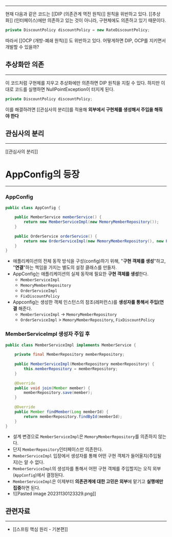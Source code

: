 
---
현재 다음과 같은 코드는 [[DIP (의존관계 역전 원칙)]] 원칙을 위반하고 있다. [[추상화]] (인터페이스)에만 의존하고 있는 것이 아니라, 구현체에도 의존하고 있기 때문이다.
```java
private DiscountPolicy discountPolicy = new RateDiscountPolicy;
```

따라서 [[OCP (개방-폐쇄 원칙)]] 도 위반하고 있다. 어떻게하면 DIP, OCP를 지키면서 개발할 수 있을까?

## 추상화만 의존
---
이 코드처럼 구현체를 지우고 추상화에만 의존하면 DIP 원칙을 지킬 수 있다.
하지만 이대로 코드를 실행하면 NullPointException이 터지게 된다.
```java
private DiscountPolicy discountPolicy;
```

이를 해결하려면 [[관심사의 분리]]를 적용해 **외부에서 구현체를 생성해서 주입을 해줘야 한다**

## 관심사의 분리
---
[[관심사의 분리]]

# AppConfig의 등장
---
### AppConfig
```java
public class AppConfig {  
  
    public MemberService memberService() {  
        return new MemberServiceImpl(new MemoryMemberRepository());  
    }  
  
    public OrderService orderService() {  
        return new OrderServiceImpl(new MemoryMemberRepository(), new FixDiscountPolicy());  
    }  
}
```
- 애플리케이션의 전체 동작 방식을 구성(config)하기 위해, "**구현 객체를 생성**"하고, "**연결**"하는 책임을 가지는 별도의 설정 클래스를 만들자.
- AppConfig는 애플리케이션의 실제 동작에 필요한 **구현 객체를 생성**한다.
	- `MemberServiceImpl`
	- `MemoryMemberRepository`
	- `OrderServiceImpl`
	- `FixDiscountPolicy`
- Appconfig는 생성한 객체 인스턴스의 참조(레퍼런스)를 **생성자를 통해서 주입(연결** 해준다.
	- `MemberServiceImpl` -> `MemoryMemberRepository`
	- `OrderServiceImpl` > `MemoryMemberRepository`, `FixDiscountPolicy`

### MemberServiceImpl 생성자 주입 후
```java
public class MemberServiceImpl implements MemberService {  
  
    private final MemberRepository memberRepository;  
  
    public MemberServiceImpl(MemberRepository memberRepository) {  
        this.memberRepository = memberRepository;  
    }  
  
    @Override  
    public void join(Member member) {  
        memberRepository.save(member);  
    }  
  
    @Override  
    public Member findMember(Long memberId) {  
        return memberRepository.findById(memberId);  
    }  
}
```
- 설계 변경으로 `MemberServiceImpl`은 `MemoryMemberRepository`를 의존하지 않는다.
- 단지 `MemberRepository`인터페이스만 의존한다.
- `MemberServiceImpl` 입장에서 생성자를 통해 어떤 구현 객체가 들어올지(주입될지)는 알 수 없다.
- `MemberServiceImpl`의 생성자를 통해서 어떤 구현 객체를 주입할지는 오직 외부(`AppConfig`)에서 결정된다.
- `MemberServiceImpl`은 이제부터 **의존관계에 대한 고민은 외부**에 맡기고 **실행에만 집중**하면 된다.
- ![[Pasted image 20231130123329.png]]

## 관련자료
---
- [[스프링 핵심 원리 - 기본편]]
	
